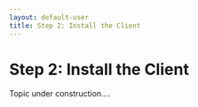 ```yaml
---
layout: default-user
title: Step 2: Install the Client
---
```


# Step 2: Install the Client
Topic under construction....
